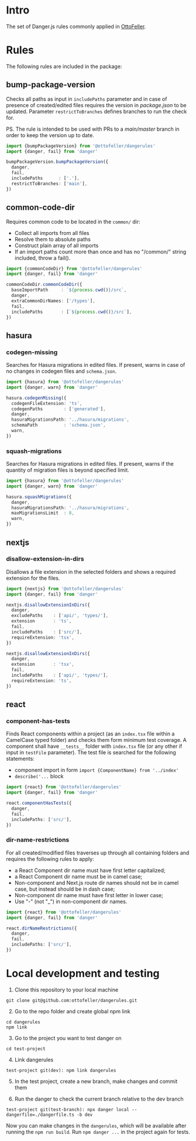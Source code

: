 # Intro
The set of Danger.js rules commonly applied in [OttoFeller](https://ottofeller.com).

# Rules
The following rules are included in the package:

## bump-package-version
Checks all paths as input in `includePaths` parameter and in case of presence of created/edited files requires the version in *package.json* to be updated. Parameter `restrictToBranches` defines branches to run the check for.

PS. The rule is intended to be used with PRs to a *main/master* branch in order to keep the version up to date.

```typescript
import {bumpPackageVersion} from '@ottofeller/dangerules'
import {danger, fail} from 'danger'

bumpPackageVersion.bumpPackageVersion({
  danger,
  fail,
  includePaths      : ['.'],
  restrictToBranches: ['main'],
})
```

## common-code-dir
Requires common code to be located in the `common/` dir:
- Collect all imports from all files
- Resolve them to absolute paths
- Construct plain array of all imports
- If an import paths count more than once and has no "/common/" string included, throw a fail().

```typescript
import {commonCodeDir} from '@ottofeller/dangerules'
import {danger, fail} from 'danger'

commonCodeDir.commonCodeDir({
  baseImportPath     : `${process.cwd()}/src`,
  danger,
  extraCommonDirNames: ['/types'],
  fail,
  includePaths       : [`${process.cwd()}/src`],
})
```

## hasura
### codegen-missing
Searches for Hasura migrations in edited files. If present, warns in case of no changes in codegen files and `schema.json`.

```typescript
import {hasura} from '@ottofeller/dangerules'
import {danger, warn} from 'danger'

hasura.codegenMissing({
  codegenFileExtension: 'ts',
  codegenPaths        : ['generated'],
  danger,
  hasuraMigrationsPath: '../hasura/migrations',
  schemaPath          : 'schema.json',
  warn,
})
```

### squash-migrations
Searches for Hasura migrations in edited files. If present, warns if the quantity of migration files is beyond specified limit.

```typescript
import {hasura} from '@ottofeller/dangerules'
import {danger, warn} from 'danger'

hasura.squashMigrations({
  danger,
  hasuraMigrationsPath: '../hasura/migrations',
  maxMigrationsLimit  : 8,
  warn,
})
```

## nextjs
### disallow-extension-in-dirs
Disallows a file extension in the selected folders and shows a required extension for the files.

```typescript
import {nextjs} from '@ottofeller/dangerules'
import {danger, fail} from 'danger'

nextjs.disallowExtensionInDirs({
  danger,
  excludePaths    : ['api/', 'types/'],
  extension       : 'ts',
  fail,
  includePaths    : ['src/'],
  requireExtension: 'tsx',
})

nextjs.disallowExtensionInDirs({
  danger,
  extension       : 'tsx',
  fail,
  includePaths    : ['api/', 'types/'],
  requireExtension: 'ts',
})
```

## react
### component-has-tests
Finds React components within a project (as an `index.tsx` file within a CamelCase typed folder) and checks them form minimum test coverage. A component shall have `__tests__` folder with `index.tsx` file (or any other if input in `testFile` parameter). The test file is searched for the following statements:
- component import in form `import {ComponentName} from '../index'`
- `describe('...` block

```typescript
import {react} from '@ottofeller/dangerules'
import {danger, fail} from 'danger'

react.componentHasTests({
  danger,
  fail,
  includePaths: ['src/'],
})
```

### dir-name-restrictions
For all created/modified files traverses up through all containing folders and requires the following rules to apply:
- a React Component dir name must have first letter capitalized;
- a React Component dir name must be in camel case;
- Non-component and Next.js route dir names should not be in camel case, 
but instead should be in dash case;
- Non-component dir name must have first letter in lower case;
- Use "-" (not "_") in non-component dir names.

```typescript
import {react} from '@ottofeller/dangerules'
import {danger, fail} from 'danger'

react.dirNameRestrictions({
  danger,
  fail,
  includePaths: ['src/'],
})
```

# Local development and testing

1. Clone this repository to your local machine
```
git clone git@github.com:ottofeller/dangerules.git
```

2. Go to the repo folder and create global npm link
```
cd dangerules
npm link
```

3. Go to the project you want to test danger on
```
cd test-project
```

4. Link dangerules
```
test-project git(dev): npm link dangerules
```

5. In the test project, create a new branch, make changes and commit them

6. Run the danger to check the current branch relative to the dev branch
```
test-project git(test-branch): npx danger local --dangerfile=./dangerfile.ts -b dev
```

Now you can make changes in the `dangerules`, which will be available after running the `npm run build`. Run `npm danger ...` in the project again for tests.
